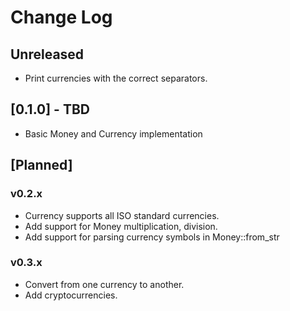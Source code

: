 # Change Log

## Unreleased
* Print currencies with the correct separators.  

## [0.1.0] - TBD
* Basic Money and Currency implementation

## [Planned]

### v0.2.x
* Currency supports all ISO standard currencies. 
* Add support for Money multiplication, division.
* Add support for parsing currency symbols in Money::from_str

### v0.3.x
* Convert from one currency to another. 
* Add cryptocurrencies.

